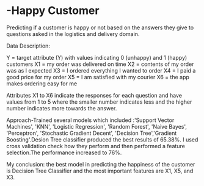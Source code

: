 # -Happy Customer

Predicting  if a customer is happy or not based on the answers they give to questions asked  in the logistics and delivery domain.

Data Description:

Y = target attribute (Y) with values indicating 0 (unhappy) and 1 (happy) customers
X1 = my order was delivered on time
X2 = contents of my order was as I expected
X3 = I ordered everything I wanted to order
X4 = I paid a good price for my order
X5 = I am satisfied with my courier
X6 = the app makes ordering easy for me

Attributes X1 to X6 indicate the responses for each question and have values from 1 to 5 where the smaller number indicates less and the higher number indicates more towards the answer.


Approach-Trained several models which included :'Support Vector Machines', 'KNN', 'Logistic Regression', 'Random Forest', 'Naive Bayes', 'Perceptron', 'Stochastic Gradient Decent', 'Decision Tree','Gradient Boosting'.Desion Tree classifier produced  the best results of  65.38%.
I used  cross validation check how they perform and then performed a feature selection.The performance increased to 76%.

My conclusion: the best model in predicting the happiness of the customer is Decision Tree Classifier and the most important features are X1, X5, and X3.

